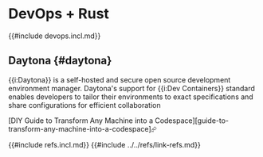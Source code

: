 # DevOps + Rust

{{#include devops.incl.md}}

## Daytona {#daytona}

{{i:Daytona}} is a self-hosted and secure open source development environment manager. Daytona's support for {{i:Dev Containers}} standard enables developers to tailor their environments to exact specifications and share configurations for efficient collaboration

[DIY Guide to Transform Any Machine into a Codespace][guide-to-transform-any-machine-into-a-codespace]⮳

{{#include refs.incl.md}}
{{#include ../../refs/link-refs.md}}

<div class="hidden">
</div>
